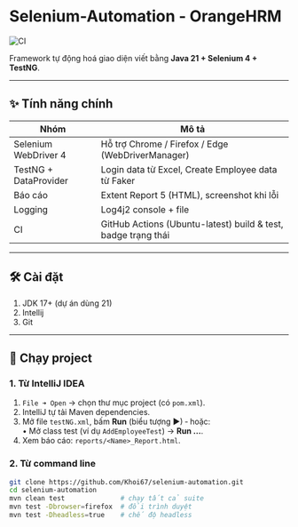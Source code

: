 # Selenium-Automation ‑ OrangeHRM
![CI](https://github.com/Khoi67/selenium-automation/actions/workflows/ui-tests.yml/badge.svg)

Framework tự động hoá giao diện viết bằng **Java 21 + Selenium 4 + TestNG**.  

---

## ✨ Tính năng chính
| Nhóm | Mô tả |
|------|-------|
| Selenium WebDriver 4 | Hỗ trợ Chrome / Firefox / Edge (WebDriverManager) |
| TestNG + DataProvider | Login data từ Excel, Create Employee data từ Faker |
| Báo cáo | Extent Report 5 (HTML), screenshot khi lỗi |
| Logging | Log4j2 console + file |
| CI | GitHub Actions (Ubuntu-latest) build & test, badge trạng thái |

---

## 🛠 Cài đặt

1. JDK 17+ (dự án dùng 21)
2. Intellij
3. Git

---

## 🚀 Chạy project

### 1. Từ **IntelliJ IDEA**

1. `File ➜ Open` → chọn thư mục project (có `pom.xml`).
2. IntelliJ tự tải Maven dependencies.
3. Mở file `testNG.xml`, bấm **Run** (biểu tượng ▶) ‑ hoặc:  
   • Mở class test (ví dụ `AddEmployeeTest`) → **Run …**.
4. Xem báo cáo: `reports/<Name>_Report.html`.

### 2. Từ command line

```bash
git clone https://github.com/Khoi67/selenium-automation.git
cd selenium-automation
mvn clean test              # chạy tất cả suite
mvn test -Dbrowser=firefox  # đổi trình duyệt
mvn test -Dheadless=true    # chế độ headless